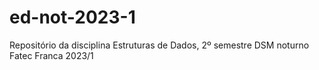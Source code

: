 # ed-not-2023-1
Repositório da disciplina Estruturas de Dados, 2º semestre DSM noturno Fatec Franca 2023/1


